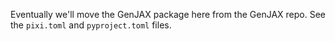 Eventually we'll move the GenJAX package here from the GenJAX repo. See the `pixi.toml` and `pyproject.toml` files.

